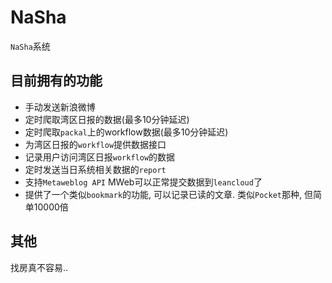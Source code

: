 # NaSha

`NaSha`系统

## 目前拥有的功能

 - 手动发送新浪微博
 - 定时爬取湾区日报的数据(最多10分钟延迟)
 - 定时爬取`packal`上的workflow数据(最多10分钟延迟)
 - 为湾区日报的`workflow`提供数据接口
 - 记录用户访问湾区日报`workflow`的数据
 - 定时发送当日系统相关数据的`report` 
 - 支持`Metaweblog API` MWeb可以正常提交数据到`leancloud`了
 - 提供了一个类似`bookmark`的功能, 可以记录已读的文章. 类似`Pocket`那种, 但简单10000倍

## 其他

 找房真不容易..
